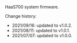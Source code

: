 HaaS700 system firmware.

Change history:
- 2021/09/16: updated to v1.0.2.
- 2021/08/11: updated to v1.0.1.
- 2021/07/07: updated to v1.0.0.

